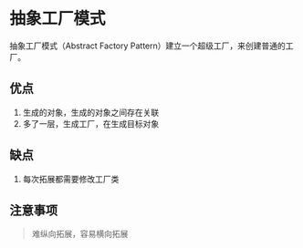 # 抽象工厂模式

抽象工厂模式（Abstract Factory Pattern）建立一个超级工厂，来创建普通的工厂。

## 优点

1. 生成的对象，生成的对象之间存在关联
2. 多了一层，生成工厂，在生成目标对象

## 缺点

1. 每次拓展都需要修改工厂类

## 注意事项

> 难纵向拓展，容易横向拓展